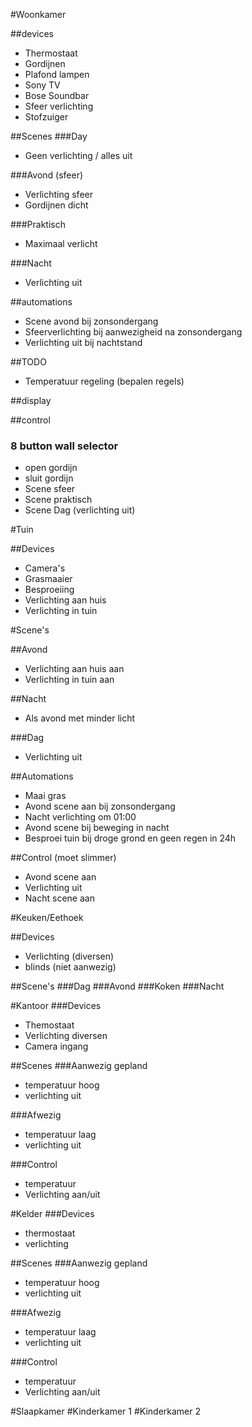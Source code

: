 #Woonkamer

##devices
* Thermostaat
* Gordijnen
* Plafond lampen
* Sony TV
* Bose Soundbar
* Sfeer verlichting
* Stofzuiger

##Scenes
###Day
* Geen verlichting / alles uit

###Avond (sfeer)
* Verlichting sfeer
* Gordijnen dicht

###Praktisch
* Maximaal verlicht

###Nacht
* Verlichting uit

##automations
* Scene avond bij zonsondergang
* Sfeerverlichting bij aanwezigheid na zonsondergang
* Verlichting uit bij nachtstand

##TODO
* Temperatuur regeling (bepalen regels)

##display

##control
### 8 button wall selector
* open gordijn
* sluit gordijn
* Scene sfeer
* Scene praktisch
* Scene Dag (verlichting uit)

#Tuin

##Devices
* Camera's
* Grasmaaier
* Besproeiing
* Verlichting aan huis
* Verlichting in tuin

#Scene's

##Avond
* Verlichting aan huis aan
* Verlichting in tuin aan

##Nacht
* Als avond met minder licht

###Dag
* Verlichting uit

##Automations
* Maai gras
* Avond scene aan bij zonsondergang
* Nacht verlichting om 01:00
* Avond scene bij beweging in nacht
* Besproei tuin bij droge grond en geen regen in 24h

##Control (moet slimmer)
* Avond scene aan
* Verlichting uit
* Nacht scene aan 

#Keuken/Eethoek

##Devices
* Verlichting (diversen)
* blinds (niet aanwezig)

##Scene's
###Dag
###Avond
###Koken
###Nacht

#Kantoor
###Devices
* Themostaat
* Verlichting diversen
* Camera ingang

##Scenes
###Aanwezig gepland
* temperatuur hoog
* verlichting uit

###Afwezig
* temperatuur laag
* verlichting uit

###Control
* temperatuur
* Verlichting aan/uit

#Kelder
###Devices
* thermostaat
* verlichting


##Scenes
###Aanwezig gepland
* temperatuur hoog
* verlichting uit

###Afwezig
* temperatuur laag
* verlichting uit

###Control
* temperatuur
* Verlichting aan/uit

#Slaapkamer
#Kinderkamer 1
#Kinderkamer 2
